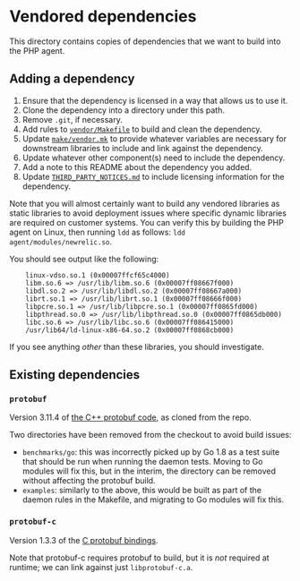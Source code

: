 # Vendored dependencies

This directory contains copies of dependencies that we want to build into the
PHP agent.

## Adding a dependency

1. Ensure that the dependency is licensed in a way that allows us to use it.
2. Clone the dependency into a directory under this path.
3. Remove `.git`, if necessary.
4. Add rules to [`vendor/Makefile`](Makefile) to build and clean the
   dependency.
5. Update [`make/vendor.mk`](../make/vendor.mk) to provide whatever variables
   are necessary for downstream libraries to include and link against the
   dependency.
6. Update whatever other component(s) need to include the dependency.
7. Add a note to this README about the dependency you added.
8. Update [`THIRD_PARTY_NOTICES.md`](../THIRD_PARTY_NOTICES.md) to include
   licensing information for the dependency.

Note that you will almost certainly want to build any vendored libraries as
static libraries to avoid deployment issues where specific dynamic libraries
are required on customer systems. You can verify this by building the PHP agent
on Linux, then running `ldd` as follows: `ldd agent/modules/newrelic.so`.

You should see output like the following:

```
	linux-vdso.so.1 (0x00007ffcf65c4000)
	libm.so.6 => /usr/lib/libm.so.6 (0x00007ff08667f000)
	libdl.so.2 => /usr/lib/libdl.so.2 (0x00007ff08667a000)
	librt.so.1 => /usr/lib/librt.so.1 (0x00007ff08666f000)
	libpcre.so.1 => /usr/lib/libpcre.so.1 (0x00007ff0865fd000)
	libpthread.so.0 => /usr/lib/libpthread.so.0 (0x00007ff0865db000)
	libc.so.6 => /usr/lib/libc.so.6 (0x00007ff086415000)
	/usr/lib64/ld-linux-x86-64.so.2 (0x00007ff0868cb000)
```

If you see anything _other_ than these libraries, you should investigate.

## Existing dependencies

### `protobuf`

Version 3.11.4 of [the C++ protobuf
code](https://github.com/protocolbuffers/protobuf), as cloned from the repo.

Two directories have been removed from the checkout to avoid build issues:

* `benchmarks/go`: this was incorrectly picked up by Go 1.8 as a test suite
  that should be run when running the daemon tests. Moving to Go modules will
  fix this, but in the interim, the directory can be removed without affecting
  the protobuf build.
* `examples`: similarly to the above, this would be built as part of the daemon
  rules in the Makefile, and migrating to Go modules will fix this.

### `protobuf-c`

Version 1.3.3 of the [C protobuf
bindings](https://github.com/protobuf-c/protobuf-c).

Note that protobuf-c requires protobuf to build, but it is _not_ required at
runtime; we can link against just `libprotobuf-c.a`.
